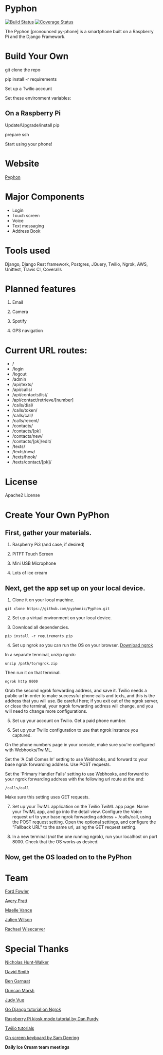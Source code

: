 # Pyphon
[![Build Status](https://travis-ci.org/pyphonic/Pyphon.svg?branch=development)](https://travis-ci.org/pyphonic/Pyphon)
[![Coverage Status](https://coveralls.io/repos/github/pyphonic/Pyphon/badge.svg?branch=development)](https://coveralls.io/github/pyphonic/Pyphon?branch=development)



The Pyphon [pronounced py-phone] is a smartphone built on a Raspberry Pi and the Django Framework.

# Build Your Own
git clone the repo

pip install -r requirements

Set up a Twilio account

Set these environment variables:

## On a Raspberry Pi
Update/Upgrade/install pip

prepare ssh




Start using your phone!


# Website
[Pyphon](http://ec2-52-39-22-59.us-west-2.compute.amazonaws.com)

# Major Components
- Login
- Touch screen
- Voice
- Text messaging
- Address Book


# Tools used
Django, Django Rest framework, Postgres, JQuery, Twilio, Ngrok, AWS, Unittest, Travis CI, Coveralls

# Planned features
1) Email

2) Camera

3) Spotify

4) GPS navigation

# Current URL routes:
- /
- /login
- /logout
- /admin
- /api/texts/
- /api/calls/
- /api/contacts/list/
- /api/contact/retrieve/[number]
- /calls/dial/
- /calls/token/
- /calls/call/
- /calls/recent/
- /contacts/
- /contacts/[pk]
- /contacts/new/
- /contacts/[pk]/edit/
- /texts/
- /texts/new/
- /texts/hook/
- /texts/contact/[pk]/


# License
Apache2 License


# Create Your Own PyPhon

## First, gather your materials. 

1. Raspberry Pi3 (and case, if desired)

2. PiTFT Touch Screen

3. Mini USB Microphone

4. Lots of ice cream


## Next, get the app set up on your local device.

1. Clone it on your local machine.

```
git clone https://github.com/pyphonic/Pyphon.git
```

2. Set up a virtual environment on your local device.

3. Download all dependencies.

```
pip install -r requirements.pip
```

4. Set up ngrok so you can run the OS on your browser.
[Download ngrok](https://ngrok.com/download)

In a separate terminal, unzip ngrok:

```
unzip /path/to/ngrok.zip
```

Then run it on that terminal.

```
ngrok http 8000
```

Grab the second ngrok forwarding address, and save it. Twilio needs a public url in order to make successful phone calls and texts, and this is the address that you will use. Be careful here; if you exit out of the ngrok server, or close the terminal, your ngrok forwarding address will change, and you will need to change more configurations.

5. Set up your account on Twilio. Get a paid phone number.

6. Set up your Twilio configuration to use that ngrok instance you captured. 

On the phone numbers page in your console, make sure you're configured with Webhooks/TwiML.

Set the 'A Call Comes In' setting to use Webhooks, and forward to your base ngrok forwarding address. Use POST requests.

Set the 'Primary Handler Fails' setting to use Webhooks, and forward to your ngrok forwarding address with the following url route at the end: 

```
/calls/call
```
Make sure this setting uses GET requests.

7. Set up your TwiML application on the Twilio TwiML app page. Name your TwIML app, and go into the detail view. Configure the Voice request url to your base ngrok forwarding address + /calls/call, using the POST request setting. Open the optional settings, and configure the "Fallback URL" to the same url, using the GET request setting.

8. In a new terminal (*not* the one running ngrok), run your localhost on port 8000. Check that the OS works as desired.

## Now, get the OS loaded on to the PyPhon



# Team
[Ford Fowler](https://github.com/fordf)

[Avery Pratt](https://github.com/averypratt)

[Maelle Vance](https://github.com/ellezv)

[Julien Wilson](https://github.com/julienawilson)

[Rachael Wisecarver](https://github.com/rwisecar)

# Special Thanks
[Nicholas Hunt-Walker](https://github.com/nhuntwalker)

[David Smith](github.com/bl41r)

[Ben Garnaat](github.com/bgarnaat)

[Duncan Marsh](https://github.com/slugbyte)

[Judy Vue](https://github.com/JudyVue)

[Go Django tutorial on Ngrok](https://godjango.com/55-webhooks-django-and-ngrok/)

[Raspberry Pi kiosk mode tutorial by Dan Purdy](https://www.danpurdy.co.uk/web-development/raspberry-pi-kiosk-screen-tutorial/)

[Twilio tutorials](https://www.twilio.com/docs/tutorials?filter-language=node.js&filter-platform=server)

[On screen keyboard by Sam Deering](https://github.com/sdeering/onscreenkeyboard)

**Daily Ice Cream team meetings**
